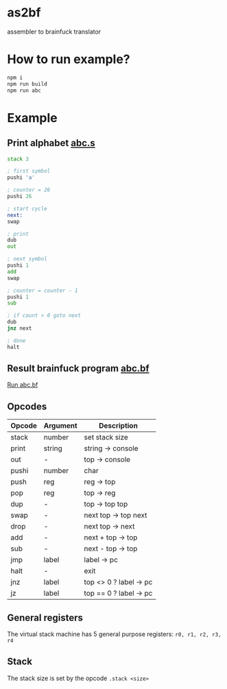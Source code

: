 as2bf
===========
assembler to brainfuck translator

# How to run example?

```sh
npm i
npm run build
npm run abc
```

# Example

##  Print alphabet [abc.s](examples/abc.s)

```asm
stack 3

; first symbol
pushi 'a'

; counter = 26
pushi 26

; start cycle
next:
swap

; print 
dub
out

; next symbol
pushi 1
add
swap

; counter = counter - 1
pushi 1
sub

; if count > 0 goto next
dub
jnz next

; done
halt
```

## Result brainfuck program [abc.bf](examples/abc.bf)

[Run abc.bf](https://tio.run/##7dJBCsIwEADAB4X6gqUfKTmoIIjgQfD91dqmh0qtUCoeZk@bkGQ3yxxu@/P1dD9e2rYu0VQ5mqpOkWeytHWsayJe8TxSvtNvpH6Zu41U5yjHhl8P1yJ/OYdJlbFMqfNWIU1L7LrLfTMz2cIExuzDKxHxm3kMDVVLDW091T8ZBx544IEHHnjggQceeOCBBx544IEHHnjggQceeOCBBx544IEHHnjggQceeOCBBx544IEHHnjggQceeOCBBx544IHHSh5t@wA "brainfuck – Try It Online")

## Opcodes


| Opcode 	| Argument 	| Description              	|
|--------	|----------	|--------------------------	|
| stack 	| number   	| set stack size           	|
| print  	| string   	| string → console          |
| out    	| -        	| top → console	            |
| pushi     |number|char| I → top                   |
| push      | reg       | reg → top                 |
| pop       | reg       | top → reg                 |
| dup       | -         | top → top top             |
| swap      | -         | next top → top next       |
| drop      | -         | next top → next           |
| add       | -         | next + top → top          |
| sub       | -         | next - top → top          |
| jmp       | label     | label → pc                |
| halt      | -         | exit                      | 
| jnz       | label     | top <> 0 ? label → pc     |
| jz        | label     | top == 0 ? label → pc     |


## General registers

The virtual stack machine has 5 general purpose registers: `r0, r1, r2, r3, r4`

## Stack

The stack size is set by the opcode `.stack <size>`